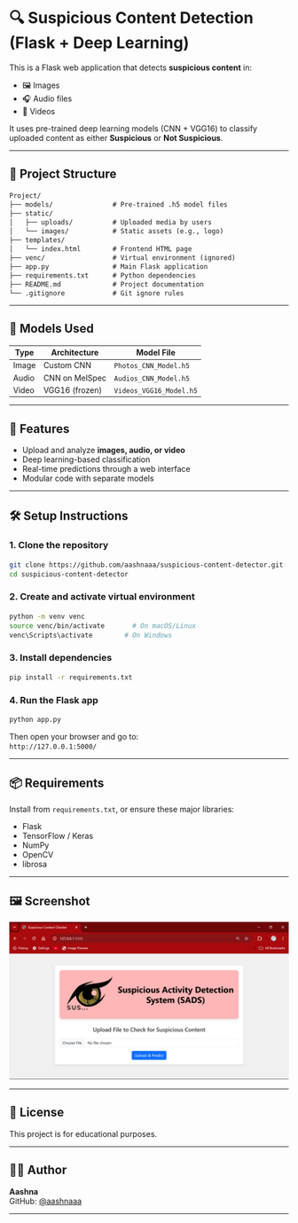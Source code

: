 # 🔍 Suspicious Content Detection (Flask + Deep Learning)

This is a Flask web application that detects **suspicious content** in:
- 🖼️ Images
- 🎧 Audio files
- 🎥 Videos

It uses pre-trained deep learning models (CNN + VGG16) to classify uploaded content as either **Suspicious** or **Not Suspicious**.

---

## 📁 Project Structure

```
Project/
├── models/               # Pre-trained .h5 model files
├── static/
│   ├── uploads/          # Uploaded media by users
│   └── images/           # Static assets (e.g., logo)
├── templates/
│   └── index.html        # Frontend HTML page
├── venc/                 # Virtual environment (ignored)
├── app.py                # Main Flask application
├── requirements.txt      # Python dependencies
├── README.md             # Project documentation
└── .gitignore            # Git ignore rules
```

---

## 🧠 Models Used

| Type   | Architecture  | Model File                  |
|--------|----------------|-----------------------------|
| Image  | Custom CNN     | `Photos_CNN_Model.h5`       |
| Audio  | CNN on MelSpec | `Audios_CNN_Model.h5`       |
| Video  | VGG16 (frozen) | `Videos_VGG16_Model.h5`     |

---

## 🚀 Features

- Upload and analyze **images, audio, or video**
- Deep learning-based classification
- Real-time predictions through a web interface
- Modular code with separate models

---

## 🛠️ Setup Instructions

### 1. Clone the repository

```bash
git clone https://github.com/aashnaaa/suspicious-content-detector.git
cd suspicious-content-detector
```

### 2. Create and activate virtual environment

```bash
python -m venv venc
source venc/bin/activate       # On macOS/Linux
venc\Scripts\activate        # On Windows
```

### 3. Install dependencies

```bash
pip install -r requirements.txt
```

### 4. Run the Flask app

```bash
python app.py
```

Then open your browser and go to:  
`http://127.0.0.1:5000/`

---

## 📦 Requirements

Install from `requirements.txt`, or ensure these major libraries:

- Flask
- TensorFlow / Keras
- NumPy
- OpenCV
- librosa

---

## 🖼️ Screenshot

![App Screenshot](https://github.com/aashnaaa/suspicious-activity-detector/blob/master/static/images/app_screenshot.png)

---

## 📜 License

This project is for educational purposes.

---

## 🙋‍♀️ Author

**Aashna**  
GitHub: [@aashnaaa](https://github.com/aashnaaa)

---
